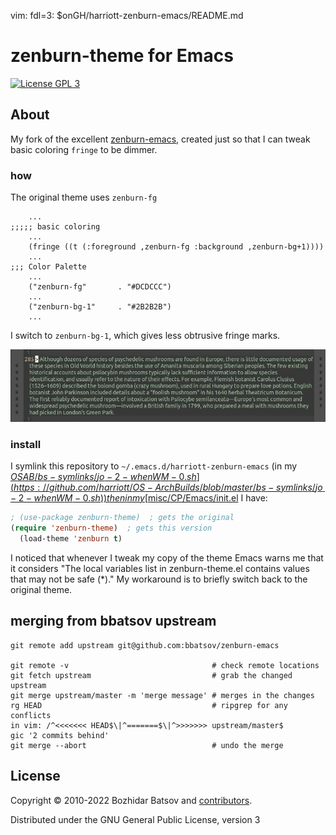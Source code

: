 vim: fdl=3:
$onGH/harriott-zenburn-emacs/README.md

# zenburn-theme for Emacs

[![License GPL 3][badge-license]](http://www.gnu.org/licenses/gpl-3.0.txt)

## About
My fork of the excellent [zenburn-emacs](https://github.com/bbatsov/zenburn-emacs), created just so that I can tweak basic coloring `fringe` to be dimmer.

### how
The original theme uses `zenburn-fg`
```
    ...
;;;;; basic coloring
    ...
    (fringe ((t (:foreground ,zenburn-fg :background ,zenburn-bg+1))))
    ...
;;; Color Palette
    ...
    ("zenburn-fg"       . "#DCDCCC")
    ...
    ("zenburn-bg-1"     . "#2B2B2B")
    ...
```
I switch to `zenburn-bg-1`, which gives less obtrusive fringe marks.

![unobtrusive screenshot](screenshots/psilocybin.jpg)

### install
I symlink this repository to `~/.emacs.d/harriott-zenburn-emacs` (in my [$OSAB/bs-symlinks/jo-2-whenWM-0.sh](https://github.com/harriott/OS-ArchBuilds/blob/master/bs-symlinks/jo-2-whenWM-0.sh)) then in my [$misc/CP/Emacs/init.el](https://github.com/harriott/misc/blob/master/Emacs/init.el) I have:
```lisp
; (use-package zenburn-theme)  ; gets the original
(require 'zenburn-theme)  ; gets this version
  (load-theme 'zenburn t)
```
I noticed that whenever I tweak my copy of the theme Emacs warns me that it considers "The local variables list in zenburn-theme.el contains values that may not be safe (*)." My workaround is to briefly switch back to the original theme.

## merging from bbatsov upstream

    git remote add upstream git@github.com:bbatsov/zenburn-emacs

    git remote -v                                # check remote locations
    git fetch upstream                           # grab the changed upstream
    git merge upstream/master -m 'merge message' # merges in the changes
    rg HEAD                                      # ripgrep for any conflicts
    in vim: /^<<<<<<< HEAD$\|^=======$\|^>>>>>>> upstream/master$
    gic '2 commits behind'
    git merge --abort                            # undo the merge

## License
Copyright © 2010-2022 Bozhidar Batsov and
[contributors](https://github.com/bbatsov/zenburn-emacs/contributors).

Distributed under the GNU General Public License, version 3

[badge-license]: https://img.shields.io/badge/license-GPL_3-green.svg

